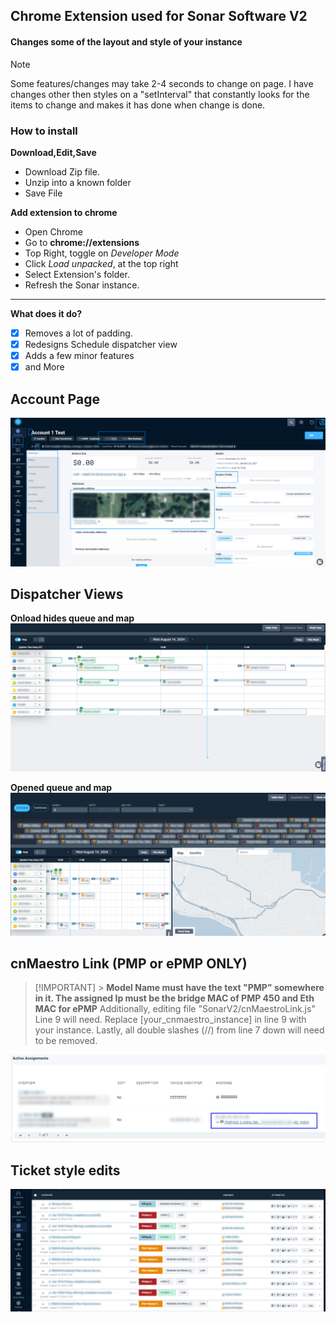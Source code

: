 ## Chrome Extension used for Sonar Software V2

#### Changes some of the layout and style of your instance

> [!NOTE]
> Some features/changes may take 2-4 seconds to change on page. I have changes other then styles on a "setInterval" that constantly looks for the items to change and makes it has done when change is done.

### How to install

**Download,Edit,Save**

- Download Zip file.
- Unzip into a known folder
- Save File

**Add extension to chrome**

- Open Chrome
- Go to **chrome://extensions**
- Top Right, toggle on _Developer Mode_
- Click _Load unpacked_, at the top right
- Select Extension's folder.
- Refresh the Sonar instance.

---

**What does it do?**

- [x] Removes a lot of padding.
- [x] Redesigns Schedule dispatcher view
- [x] Adds a few minor features
- [x] and More

## Account Page

![Image of Account Sonar using the extension](https://github.com/MrBearedJoe/SonarV2_ChromeExt/blob/main/images/accountSS.png)

## Dispatcher Views

**Onload hides queue and map**
![Image of Dispatcher loaded using the extension](https://github.com/MrBearedJoe/SonarV2_ChromeExt/blob/main/images/dispatcherViewSS_start.png)

**Opened queue and map**
![Image of Dispatcher with open que and map using the extension](https://github.com/MrBearedJoe/SonarV2_ChromeExt/blob/main/images/dispatcherViewSS_show.png)

## cnMaestro Link (PMP or ePMP ONLY)

> [!IMPORTANT] > **Model Name must have the text "PMP" somewhere in it. The assigned Ip must be the bridge MAC of PMP 450 and Eth MAC for ePMP**
> Additionally, editing file "SonarV2/cnMaestroLink.js" Line 9 will need. Replace [your_cnmaestro_instance] in line 9 with your instance.
> Lastly, all double slashes (//) from line 7 down will need to be removed.

![Image of link for cnMaestro](https://github.com/MrBearedJoe/SonarV2_ChromeExt/blob/main/images/cnmSS.png)

## Ticket style edits

![Image of Ticket style edits](https://github.com/MrBearedJoe/SonarV2_ChromeExt/blob/main/images/ticketSS.png)
